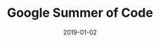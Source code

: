 ---
layout: site
title: "Google Summer of Code"
date: 2019-01-02
categories: [google]
version: 1.5.11
major: 1
minor: 5
patch: 11
slug: google-summer-of-code
link: https://summerofcode.withgoogle.com/
submitter: lpolepeddi
permalink: /sites/:slug
---